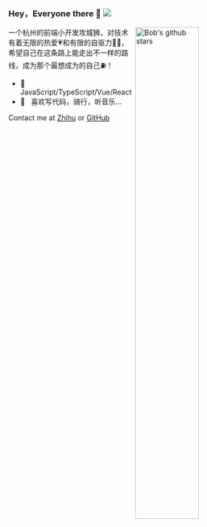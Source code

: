 ### Hey，Everyone there 👋 ![](https://visitor-badge.glitch.me/badge?page_id=fe92star.fe92star)

<img align="right" alt="Bob's github stars" width="50%" src="https://github-readme-stats.vercel.app/api?username=fe92star&show_icons=true">



一个杭州的前端小开发攻城狮，对技术有着无限的热爱💗和有限的自驱力🤦‍♂️，希望自己在这条路上能走出不一样的路线，成为那个最想成为的自己⛽️！

- 🎁  &nbsp; JavaScript/TypeScript/Vue/React
- 🎿  &nbsp; 喜欢写代码，骑行，听音乐...

Contact me at [Zhihu](https://www.zhihu.com/people/ge-ge-da-16-28) or [GitHub](https://github.com/fe92star)